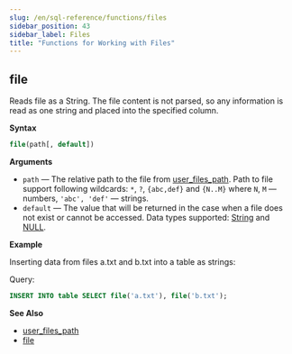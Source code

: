 ```yaml
---
slug: /en/sql-reference/functions/files
sidebar_position: 43
sidebar_label: Files
title: "Functions for Working with Files"
---
```


## file

Reads file as a String. The file content is not parsed, so any information is read as one string and placed into the specified column.

**Syntax**

``` sql
file(path[, default])
```

**Arguments**

- `path` — The relative path to the file from [user_files_path](../../operations/server-configuration-parameters/settings.md#server_configuration_parameters-user_files_path). Path to file support following wildcards: `*`, `?`, `{abc,def}` and `{N..M}` where `N`, `M` — numbers, `'abc', 'def'` — strings.
- `default` — The value that will be returned in the case when a file does not exist or cannot be accessed. Data types supported: [String](../../sql-reference/data-types/string.md) and [NULL](../../sql-reference/syntax.md#null-literal).

**Example**

Inserting data from files a.txt and b.txt into a table as strings:

Query:

``` sql
INSERT INTO table SELECT file('a.txt'), file('b.txt');
```

**See Also**

- [user_files_path](../../operations/server-configuration-parameters/settings.md#server_configuration_parameters-user_files_path)
- [file](../table-functions/file.md)
